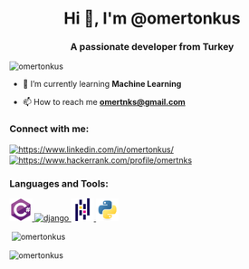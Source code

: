 <h1 align="center">Hi 👋, I'm @omertonkus</h1>
<h3 align="center">A passionate developer from Turkey</h3>

<p align="left"> <img src="https://komarev.com/ghpvc/?username=omertonkus&label=Profile%20views&color=0e75b6&style=flat" alt="omertonkus" /> </p>

- 🌱 I’m currently learning **Machine Learning**

- 📫 How to reach me **omertnks@gmail.com**

<h3 align="left">Connect with me:</h3>
<p align="left">
<a href="https://linkedin.com/in/https://www.linkedin.com/in/omertonkus/" target="blank"><img align="center" src="https://raw.githubusercontent.com/rahuldkjain/github-profile-readme-generator/master/src/images/icons/Social/linked-in-alt.svg" alt="https://www.linkedin.com/in/omertonkus/" height="30" width="40" /></a>
<a href="https://www.hackerrank.com/https://www.hackerrank.com/profile/omertnks" target="blank"><img align="center" src="https://raw.githubusercontent.com/rahuldkjain/github-profile-readme-generator/master/src/images/icons/Social/hackerrank.svg" alt="https://www.hackerrank.com/profile/omertnks" height="30" width="40" /></a>
</p>

<h3 align="left">Languages and Tools:</h3>
<p align="left"> <a href="https://www.w3schools.com/cs/" target="_blank" rel="noreferrer"> <img src="https://raw.githubusercontent.com/devicons/devicon/master/icons/csharp/csharp-original.svg" alt="csharp" width="40" height="40"/> </a> <a href="https://www.djangoproject.com/" target="_blank" rel="noreferrer"> <img src="https://cdn.worldvectorlogo.com/logos/django.svg" alt="django" width="40" height="40"/> </a> <a href="https://pandas.pydata.org/" target="_blank" rel="noreferrer"> <img src="https://raw.githubusercontent.com/devicons/devicon/2ae2a900d2f041da66e950e4d48052658d850630/icons/pandas/pandas-original.svg" alt="pandas" width="40" height="40"/> </a> <a href="https://www.python.org" target="_blank" rel="noreferrer"> <img src="https://raw.githubusercontent.com/devicons/devicon/master/icons/python/python-original.svg" alt="python" width="40" height="40"/> </a> </p>

<p>&nbsp;<img align="center" src="https://github-readme-stats.vercel.app/api?username=omertonkus&show_icons=true&locale=en" alt="omertonkus" /></p>

<p><img align="center" src="https://github-readme-streak-stats.herokuapp.com/?user=omertonkus&" alt="omertonkus" /></p>
